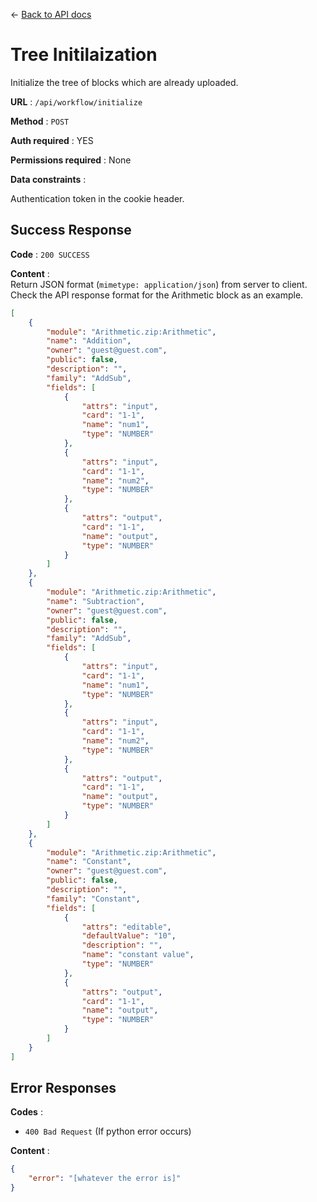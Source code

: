 &#8592; [Back to API docs](/EEG-Workflow-System/server-api)

# Tree Initilaization

Initialize the tree of blocks which are already uploaded.

**URL** : `/api/workflow/initialize`

**Method** : `POST`

**Auth required** : YES

**Permissions required** : None

**Data constraints** : 

Authentication token in the cookie header.

## Success Response

**Code** : `200 SUCCESS`

**Content** :    
Return JSON format (```mimetype: application/json```) from server to client. Check the API response format for the Arithmetic block as an example.

```json
[
    {
        "module": "Arithmetic.zip:Arithmetic",
        "name": "Addition",
        "owner": "guest@guest.com",
        "public": false,
        "description": "",
        "family": "AddSub",
        "fields": [
            {
                "attrs": "input",
                "card": "1-1",
                "name": "num1",
                "type": "NUMBER"
            },
            {
                "attrs": "input",
                "card": "1-1",
                "name": "num2",
                "type": "NUMBER"
            },
            {
                "attrs": "output",
                "card": "1-1",
                "name": "output",
                "type": "NUMBER"
            }
        ]
    },
    {
        "module": "Arithmetic.zip:Arithmetic",
        "name": "Subtraction",
        "owner": "guest@guest.com",
        "public": false,
        "description": "",
        "family": "AddSub",
        "fields": [
            {
                "attrs": "input",
                "card": "1-1",
                "name": "num1",
                "type": "NUMBER"
            },
            {
                "attrs": "input",
                "card": "1-1",
                "name": "num2",
                "type": "NUMBER"
            },
            {
                "attrs": "output",
                "card": "1-1",
                "name": "output",
                "type": "NUMBER"
            }
        ]
    },
    {
        "module": "Arithmetic.zip:Arithmetic",
        "name": "Constant",
        "owner": "guest@guest.com",
        "public": false,
        "description": "",
        "family": "Constant",
        "fields": [
            {
                "attrs": "editable",
                "defaultValue": "10",
                "description": "",
                "name": "constant value",
                "type": "NUMBER"
            },
            {
                "attrs": "output",
                "card": "1-1",
                "name": "output",
                "type": "NUMBER"
            }
        ]
    }
]
```

## Error Responses

**Codes** :  
- `400 Bad Request` (If python error occurs)

**Content** :  
```json
{
    "error": "[whatever the error is]"
}
```